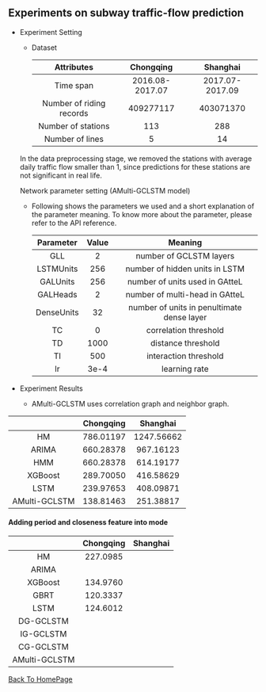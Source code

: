## Experiments on subway traffic-flow prediction

- Experiment Setting

  - Dataset

    |        Attributes        |  **Chongqing**  |  **Shanghai**   |
    | :----------------------: | :-------------: | :-------------: |
    |        Time span         | 2016.08-2017.07 | 2017.07-2017.09 |
    | Number of riding records |    409277117    |    403071370    |
    |    Number of stations    |       113       |       288       |
    |     Number of lines      |        5        |       14        |

  In the data preprocessing stage, we removed the stations with average daily traffic flow smaller than 1, since predictions for these stations are not significant in real life.

  Network parameter setting (AMulti-GCLSTM model)

  - Following shows the parameters we used and a short explanation of the parameter meaning.  To know more about the parameter, please refer to the API reference.

    | Parameter  | Value |                  Meaning                   |
    | :--------: | :---: | :----------------------------------------: |
    |    GLL     |   2   |          number of GCLSTM layers           |
    | LSTMUnits  |  256  |       number of hidden units in LSTM       |
    |  GALUnits  |  256  |       number of units used in GAtteL       |
    |  GALHeads  |   2   |       number of multi-head in GAtteL       |
    | DenseUnits |  32   | number of units in penultimate dense layer |
    |     TC     |   0   |           correlation threshold            |
    |     TD     | 1000  |             distance threshold             |
    |     TI     |  500  |           interaction threshold            |
    |     lr     | 3e-4  |               learning rate                |

- Experiment Results

  - AMulti-GCLSTM uses correlation graph and neighbor graph.

|               | Chongqing |  Shanghai  |
| :-----------: | :-------: | :--------: |
|      HM       | 786.01197 | 1247.56662 |
|     ARIMA     | 660.28378 | 967.16123  |
|      HMM      | 660.28378 | 614.19177  |
|    XGBoost    | 289.70050 | 416.58629  |
|     LSTM      | 239.97653 | 408.09871  |
| AMulti-GCLSTM | 138.81463 | 251.38817  |

#### Adding period and closeness feature into mode

|               | Chongqing | Shanghai |
| :-----------: | :-------: | :------: |
|      HM       | 227.0985  |          |
|     ARIMA     |           |          |
|    XGBoost    | 134.9760  |          |
|     GBRT      | 120.3337  |          |
|     LSTM      | 124.6012  |          |
|   DG-GCLSTM   |           |          |
|   IG-GCLSTM   |           |          |
|   CG-GCLSTM   |           |          |
| AMulti-GCLSTM |           |          |

<u>[Back To HomePage](../index.html)</u>

